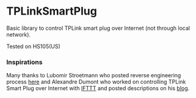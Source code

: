 # TPLinkSmartPlug
Basic library to control TPLink smart plug over Internet (not through local network).

Tested on HS105(US)


### Inspirations
Many thanks to Lubomir Stroetmann who posted reverse engineering process [here](https://www.softscheck.com/en/reverse-engineering-tp-link-hs110/)
and Alexandre Dumont who worked on controlling TPLink Smart Plug over Internet with [IFTTT](https://ifttt.com/) and posted descriptions on his [blog](http://itnerd.space/2017/01/22/how-to-control-your-tp-link-hs100-smartplug-from-internet/).